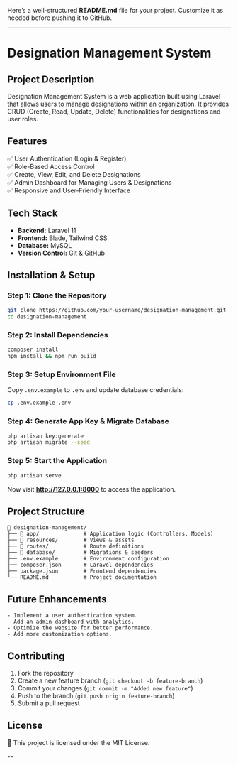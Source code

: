 Here’s a well-structured **README.md** file for your project. Customize it as needed before pushing it to GitHub.  

---

# **Designation Management System**  

## **Project Description**  
Designation Management System is a web application built using Laravel that allows users to manage designations within an organization. It provides CRUD (Create, Read, Update, Delete) functionalities for designations and user roles.  

## **Features**  
✅ User Authentication (Login & Register)  
✅ Role-Based Access Control  
✅ Create, View, Edit, and Delete Designations  
✅ Admin Dashboard for Managing Users & Designations  
✅ Responsive and User-Friendly Interface  

## **Tech Stack**  
- **Backend:** Laravel 11  
- **Frontend:** Blade, Tailwind CSS  
- **Database:** MySQL  
- **Version Control:** Git & GitHub  

## **Installation & Setup**  

### **Step 1: Clone the Repository**  
```bash
git clone https://github.com/your-username/designation-management.git
cd designation-management
```

### **Step 2: Install Dependencies**  
```bash
composer install
npm install && npm run build
```

### **Step 3: Setup Environment File**  
Copy `.env.example` to `.env` and update database credentials:  
```bash
cp .env.example .env
```

### **Step 4: Generate App Key & Migrate Database**  
```bash
php artisan key:generate
php artisan migrate --seed
```

### **Step 5: Start the Application**  
```bash
php artisan serve
```
Now visit **http://127.0.0.1:8000** to access the application.  

## **Project Structure**  
```
📂 designation-management/
├── 📂 app/              # Application logic (Controllers, Models)
├── 📂 resources/        # Views & assets
├── 📂 routes/           # Route definitions
├── 📂 database/         # Migrations & seeders
├── .env.example        # Environment configuration
├── composer.json       # Laravel dependencies
├── package.json        # Frontend dependencies
└── README.md           # Project documentation
```

## **Future Enhancements**  
    - Implement a user authentication system.
    - Add an admin dashboard with analytics.
    - Optimize the website for better performance.
    - Add more customization options.



## **Contributing**  
1. Fork the repository  
2. Create a new feature branch (`git checkout -b feature-branch`)  
3. Commit your changes (`git commit -m "Added new feature"`)  
4. Push to the branch (`git push origin feature-branch`)  
5. Submit a pull request  

## **License**  
📜 This project is licensed under the MIT License.  

--
